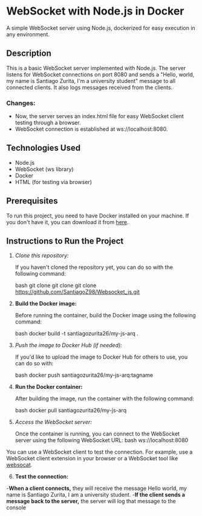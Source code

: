 # WebSocket with Node.js in Docker

A simple WebSocket server using Node.js, dockerized for easy execution in any environment.

## Description

This is a basic WebSocket server implemented with Node.js. The server listens for WebSocket connections on port 8080 and sends a "Hello, world, my name is Santiago Zurita, I'm a university student" message to all connected clients. It also logs messages received from the clients.

### Changes:
- Now, the server serves an index.html file for easy WebSocket client testing through a browser.
- WebSocket connection is established at ws://localhost:8080.

## Technologies Used

- Node.js
- WebSocket (ws library)
- Docker
- HTML (for testing via browser)

## Prerequisites

To run this project, you need to have Docker installed on your machine. If you don't have it, you can download it from [here](https://www.docker.com/products/docker-desktop).

## Instructions to Run the Project

1. *Clone this repository:*

   If you haven't cloned the repository yet, you can do so with the following command:

   bash
   git clone git clone git clone https://github.com/SantiagoZ98/Websocket_js.git

2. **Build the Docker image:**

   Before running the container, build the Docker image using the following command:

   bash
   docker build -t santiagozurita26/my-js-arq .

3. *Push the image to Docker Hub (if needed):*

   If you'd like to upload the image to Docker Hub for others to use, you can do so with:

   bash
   docker push santiagozurita26/my-js-arq:tagname

4. **Run the Docker container:**

   After building the image, run the container with the following command:

   bash
   docker pull santiagozurita26/my-js-arq

5. *Access the WebSocket server:*

   Once the container is running, you can connect to the WebSocket server using the following WebSocket URL:
   bash
   ws://localhost:8080
   
You can use a WebSocket client to test the connection. For example, use a WebSocket client extension in your browser or a WebSocket tool like [websocat](https://github.com/vi/websocat).

6. **Test the connection:**

-**When a client connects,** they will receive the message Hello world, my name is Santiago Zurita, I am a university student.
-**If the client sends a message back to the server,** the server will log that message to the console

